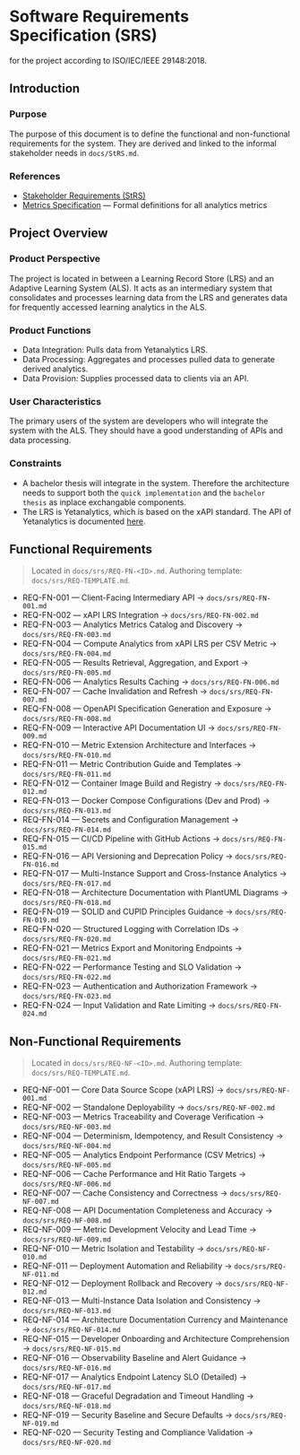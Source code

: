 # Software Requirements Specification (SRS)

for the project according to ISO/IEC/IEEE 29148:2018.

## Introduction

### Purpose

The purpose of this document is to define the functional and non-functional requirements for the system. They are derived and linked to the informal stakeholder needs in `docs/StRS.md`.

### References

- [Stakeholder Requirements (StRS)](./StRS.md)
- [Metrics Specification](./Metrics-Specification.md) — Formal definitions for all analytics metrics

## Project Overview

### Product Perspective

The project is located in between a Learning Record Store (LRS) and an Adaptive Learning System (ALS). It acts as an intermediary system that consolidates and processes learning data from the LRS and generates data for frequently accessed learning analytics in the ALS.

### Product Functions

- Data Integration: Pulls data from Yetanalytics LRS.
- Data Processing: Aggregates and processes pulled data to generate derived analytics.
- Data Provision: Supplies processed data to clients via an API.

### User Characteristics

The primary users of the system are developers who will integrate the system with the ALS. They should have a good understanding of APIs and data processing.

### Constraints

- A bachelor thesis will integrate in the system. Therefore the architecture needs to support both the `quick implementation` and the `bachelor thesis` as inplace exchangable components.
- The LRS is Yetanalytics, which is based on the xAPI standard. The API of Yetanalytics is documented [here](https://github.com/yetanalytics/lrsql/blob/main/doc/endpoints.md).

## Functional Requirements

> Located in `docs/srs/REQ-FN-<ID>.md`. Authoring template: `docs/srs/REQ-TEMPLATE.md`.

- REQ-FN-001 — Client-Facing Intermediary API → `docs/srs/REQ-FN-001.md`
- REQ-FN-002 — xAPI LRS Integration → `docs/srs/REQ-FN-002.md`
- REQ-FN-003 — Analytics Metrics Catalog and Discovery → `docs/srs/REQ-FN-003.md`
- REQ-FN-004 — Compute Analytics from xAPI LRS per CSV Metric → `docs/srs/REQ-FN-004.md`
- REQ-FN-005 — Results Retrieval, Aggregation, and Export → `docs/srs/REQ-FN-005.md`
- REQ-FN-006 — Analytics Results Caching → `docs/srs/REQ-FN-006.md`
- REQ-FN-007 — Cache Invalidation and Refresh → `docs/srs/REQ-FN-007.md`
- REQ-FN-008 — OpenAPI Specification Generation and Exposure → `docs/srs/REQ-FN-008.md`
- REQ-FN-009 — Interactive API Documentation UI → `docs/srs/REQ-FN-009.md`
- REQ-FN-010 — Metric Extension Architecture and Interfaces → `docs/srs/REQ-FN-010.md`
- REQ-FN-011 — Metric Contribution Guide and Templates → `docs/srs/REQ-FN-011.md`
- REQ-FN-012 — Container Image Build and Registry → `docs/srs/REQ-FN-012.md`
- REQ-FN-013 — Docker Compose Configurations (Dev and Prod) → `docs/srs/REQ-FN-013.md`
- REQ-FN-014 — Secrets and Configuration Management → `docs/srs/REQ-FN-014.md`
- REQ-FN-015 — CI/CD Pipeline with GitHub Actions → `docs/srs/REQ-FN-015.md`
- REQ-FN-016 — API Versioning and Deprecation Policy → `docs/srs/REQ-FN-016.md`
- REQ-FN-017 — Multi-Instance Support and Cross-Instance Analytics → `docs/srs/REQ-FN-017.md`
- REQ-FN-018 — Architecture Documentation with PlantUML Diagrams → `docs/srs/REQ-FN-018.md`
- REQ-FN-019 — SOLID and CUPID Principles Guidance → `docs/srs/REQ-FN-019.md`
- REQ-FN-020 — Structured Logging with Correlation IDs → `docs/srs/REQ-FN-020.md`
- REQ-FN-021 — Metrics Export and Monitoring Endpoints → `docs/srs/REQ-FN-021.md`
- REQ-FN-022 — Performance Testing and SLO Validation → `docs/srs/REQ-FN-022.md`
- REQ-FN-023 — Authentication and Authorization Framework → `docs/srs/REQ-FN-023.md`
- REQ-FN-024 — Input Validation and Rate Limiting → `docs/srs/REQ-FN-024.md`

## Non-Functional Requirements

> Located in `docs/srs/REQ-NF-<ID>.md`. Authoring template: `docs/srs/REQ-TEMPLATE.md`.

- REQ-NF-001 — Core Data Source Scope (xAPI LRS) → `docs/srs/REQ-NF-001.md`
- REQ-NF-002 — Standalone Deployability → `docs/srs/REQ-NF-002.md`
- REQ-NF-003 — Metrics Traceability and Coverage Verification → `docs/srs/REQ-NF-003.md`
- REQ-NF-004 — Determinism, Idempotency, and Result Consistency → `docs/srs/REQ-NF-004.md`
- REQ-NF-005 — Analytics Endpoint Performance (CSV Metrics) → `docs/srs/REQ-NF-005.md`
- REQ-NF-006 — Cache Performance and Hit Ratio Targets → `docs/srs/REQ-NF-006.md`
- REQ-NF-007 — Cache Consistency and Correctness → `docs/srs/REQ-NF-007.md`
- REQ-NF-008 — API Documentation Completeness and Accuracy → `docs/srs/REQ-NF-008.md`
- REQ-NF-009 — Metric Development Velocity and Lead Time → `docs/srs/REQ-NF-009.md`
- REQ-NF-010 — Metric Isolation and Testability → `docs/srs/REQ-NF-010.md`
- REQ-NF-011 — Deployment Automation and Reliability → `docs/srs/REQ-NF-011.md`
- REQ-NF-012 — Deployment Rollback and Recovery → `docs/srs/REQ-NF-012.md`
- REQ-NF-013 — Multi-Instance Data Isolation and Consistency → `docs/srs/REQ-NF-013.md`
- REQ-NF-014 — Architecture Documentation Currency and Maintenance → `docs/srs/REQ-NF-014.md`
- REQ-NF-015 — Developer Onboarding and Architecture Comprehension → `docs/srs/REQ-NF-015.md`
- REQ-NF-016 — Observability Baseline and Alert Guidance → `docs/srs/REQ-NF-016.md`
- REQ-NF-017 — Analytics Endpoint Latency SLO (Detailed) → `docs/srs/REQ-NF-017.md`
- REQ-NF-018 — Graceful Degradation and Timeout Handling → `docs/srs/REQ-NF-018.md`
- REQ-NF-019 — Security Baseline and Secure Defaults → `docs/srs/REQ-NF-019.md`
- REQ-NF-020 — Security Testing and Compliance Validation → `docs/srs/REQ-NF-020.md`
